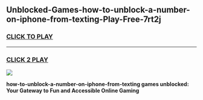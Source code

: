 
## Unblocked-Games-how-to-unblock-a-number-on-iphone-from-texting-Play-Free-7rt2j
<h3>
<a href="https://premium76.site?title=how-to-unblock-a-number-on-iphone-from-texting&ref=21A">CLICK TO PLAY</a></h3>
<hr>

<h3>
<a href="https://premium76.site?title=how-to-unblock-a-number-on-iphone-from-texting&ref=21A">CLICK 2 PLAY</a>
  
</h3>

<a href="https://premium76.site?title=how-to-unblock-a-number-on-iphone-from-texting&ref=21A"><img src="https://clearcache.store/games.png"></a>


**how-to-unblock-a-number-on-iphone-from-texting games unblocked: Your Gateway to Fun and Accessible Online Gaming**
